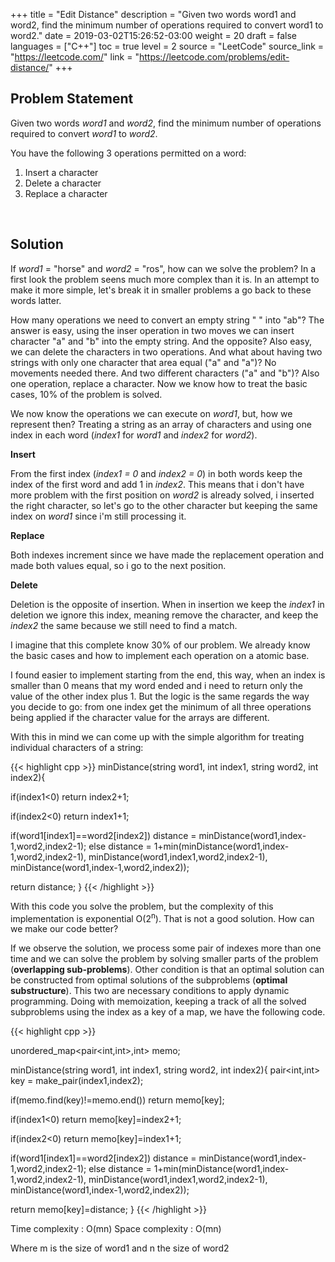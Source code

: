 +++
title = "Edit Distance"
description = "Given two words word1 and word2, find the minimum number of operations required to convert word1 to word2."
date = 2019-03-02T15:26:52-03:00
weight = 20
draft = false
languages = ["C++"]
toc = true
level = 2
source = "LeetCode"
source_link = "https://leetcode.com/"
link = "https://leetcode.com/problems/edit-distance/"
+++
<h2 class="title is-4"> Problem Statement </h2>

Given two words *word1* and *word2*, find the minimum number of operations required to convert *word1* to *word2*.

You have the following 3 operations permitted on a word:

<div class="margin_left">
  <ol>
    <li>Insert a character</li>
    <li>Delete a character</li>
    <li>Replace a character</li>
  </ol>
</div>

<br/>
<h2 class="title is-5"> Solution </h2>

If *word1* = "horse" and *word2* = "ros", how can we solve the problem? In a first look the problem seens much more complex
than it is. In an attempt to make it more simple, let's break it in smaller problems a go back to these words latter.

How many operations we need to convert an empty string " " into "ab"? The answer is easy, using the inser operation in two moves
we can insert character "a" and "b" into the empty string. And the opposite? Also easy, we can delete the characters in two operations.
And what about having two strings with only one character that area equal ("a" and "a")? No movements needed there. And two different
characters ("a" and "b")? Also one operation, replace a character. Now we know how to treat the basic cases, 10% of the problem is solved.

We now know the operations we can execute on *word1*, but, how we represent then? Treating a string as an array of characters and using
one index in each word (*index1* for *word1* and *index2* for *word2*).

**Insert**

From the first index (*index1 = 0* and *index2 = 0*) in both words keep the index of the first word and add 1 in *index2*. This means that
i don't have more problem with the first position on *word2* is already solved, i inserted the right character, so let's go to the other
character but keeping the same index on *word1* since i'm still processing it.

**Replace**

Both indexes increment since we have made the replacement operation and made both values equal, so i go to the next position.

**Delete**

Deletion is the opposite of insertion. When in insertion we keep the *index1* in deletion we ignore this index, meaning remove the character,
and keep the *index2* the same because we still need to find a match.

I imagine that this complete know 30% of our problem. We already know the basic cases and how to implement each operation on a atomic
base.

I found easier to implement starting from the end, this way, when an index is smaller than 0 means that my word ended and i need to return
only the value of the other index plus 1. But the logic is the same regards the way you decide to go: from one index get the minimum of
all three operations being applied if the character value for the arrays are different.

With this in mind we can come up with the simple algorithm for treating individual characters of a string:

{{< highlight cpp >}}
minDistance(string word1, int index1, string word2, int index2){

  if(index1<0)
    return index2+1;

  if(index2<0)
    return index1+1;

  if(word1[index1]==word2[index2])
    distance = minDistance(word1,index-1,word2,index2-1);
  else
    distance = 1+min(minDistance(word1,index-1,word2,index2-1),
        minDistance(word1,index1,word2,index2-1),
        minDistance(word1,index-1,word2,index2));

  return distance;
}
{{< /highlight >}}

With this code you solve the problem, but the complexity of this implementation is exponential O(2<sup>n</sup>).
That is not a good solution. How can we make our code better?

If we observe the solution, we process some pair of indexes more than one time and we can solve the problem by solving smaller parts
of the problem (**overlapping sub-problems**). Other condition is that an optimal solution can be constructed from optimal solutions
of the subproblems (**optimal substructure**). This two are necessary conditions to apply dynamic programming. Doing with memoization, keeping a
track of all the solved subproblems using the index as a key of a map, we have the following code.


{{< highlight cpp >}}

unordered_map<pair<int,int>,int> memo;

minDistance(string word1, int index1, string word2, int index2){
  pair<int,int> key = make_pair(index1,index2);

  if(memo.find(key)!=memo.end())
    return memo[key];

  if(index1<0)
    return memo[key]=index2+1;

  if(index2<0)
    return memo[key]=index1+1;

  if(word1[index1]==word2[index2])
    distance = minDistance(word1,index-1,word2,index2-1);
  else
    distance = 1+min(minDistance(word1,index-1,word2,index2-1),
        minDistance(word1,index1,word2,index2-1),
        minDistance(word1,index-1,word2,index2));

  return memo[key]=distance;
}
{{< /highlight >}}


Time complexity : O(mn)
Space complexity : O(mn)

Where m is the size of word1 and n the size of word2
